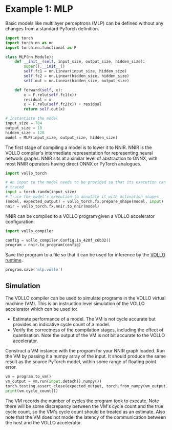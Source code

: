 # Example 1: MLP

Basic models like multilayer perceptrons (MLP) can be defined without any
changes from a standard PyTorch definition.

```python
import torch
import torch.nn as nn
import torch.nn.functional as F

class MLP(nn.Module):
    def __init__(self, input_size, output_size, hidden_size):
        super().__init__()
        self.fc1 = nn.Linear(input_size, hidden_size)
        self.fc2 = nn.Linear(hidden_size, hidden_size)
        self.out = nn.Linear(hidden_size, output_size)

    def forward(self, x):
        x = F.relu(self.fc1(x))
        residual = x
        x = F.relu(self.fc2(x)) + residual
        return self.out(x)

# Instantiate the model
input_size = 784
output_size = 10
hidden_size = 128
model = MLP(input_size, output_size, hidden_size)
```

The first stage of compiling a model is to lower it to NNIR.
NNIR is the VOLLO compiler's intermediate representation for representing neural
network graphs.
NNIR sits at a similar level of abstraction to ONNX, with most NNIR operators
having direct ONNX or PyTorch analogues.

```python
import vollo_torch

# An input to the model needs to be provided so that its execution can be
# traced
input = torch.randn(input_size)
# Trace the model's execution to annotate it with activation shapes
(model, expected_output) = vollo_torch.fx.prepare_shape(model, input)
nnir = vollo_torch.fx.nnir.to_nnir(model)
```

NNIR can be compiled to a VOLLO program given a VOLLO accelerator configuration.

```python
import vollo_compiler

config = vollo_compiler.Config.ia_420f_c6b32()
program = nnir.to_program(config)
```

Save the program to a file so that it can be used for inference by the [VOLLO
runtime](vollo-runtime.md).

```python
program.save('mlp.vollo')
```

## Simulation

The VOLLO compiler can be used to simulate programs in the VOLLO virtual machine
(VM).
This is an instruction level simulation of the VOLLO accelerator which can be
used to:

- Estimate performance of a model.
  The VM is not cycle accurate but provides an indicative cycle count of a
  model.
- Verify the correctness of the compilation stages, including the effect of
  quantisation.
  Note the output of the VM is not bit accurate to the VOLLO accelerator.

Construct a VM instance with the program for your NNIR graph loaded.
Run the VM by passing it a numpy array of the input.
It should produce the same result as the source PyTorch model, within some
range of floating point error.

```python
vm = program.to_vm()
vm_output = vm.run(input.detach().numpy())
torch.testing.assert_close(expected_output, torch.from_numpy(vm_output))
print(vm.cycle_count())
```

The VM records the number of cycles the program took to execute.
Note there will be some discrepancy between the VM's cycle count and the true
cycle count, so the VM's cycle count should be treated as an estimate.
Also note that the VM does not model the latency of the communication between
the host and the VOLLO accelerator.
